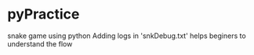 # pyPractice
snake game using python
Adding logs in 'snkDebug.txt' helps beginers to understand the flow
